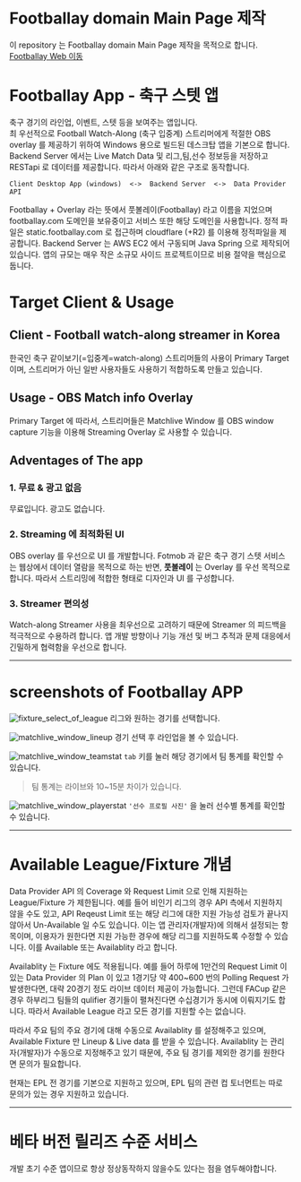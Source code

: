 # Footballay domain Main Page 제작

이 repository 는 Footballay domain Main Page 제작을 목적으로 합니다. [Footballay Web 이동](https://footballay.com)

# Footballay App - 축구 스텟 앱

축구 경기의 라인업, 이벤트, 스텟 등을 보여주는 앱입니다.  
최 우선적으로 Football Watch-Along (축구 입중계) 스트리머에게 적절한 OBS overlay 를 제공하기 위하여 Windows 용으로 빌드된 데스크탑 앱을 기본으로 합니다. Backend Server 에서는 Live Match Data 및 리그,팀,선수 정보등을 저장하고 RESTapi 로 데이터를 제공합니다. 따라서 아래와 같은 구조로 동작합니다.

```
Client Desktop App (windows)  <->  Backend Server  <->  Data Provider API
```

Footballay + Overlay 라는 뜻에서 풋볼레이(Footballay) 라고 이름을 지었으며 footballay.com 도메인을 보유중이고 서비스 또한 해당 도메인을 사용합니다. 정적 파일은 static.footballay.com 로 접근하며 cloudflare (+R2) 를 이용해 정적파일을 제공합니다. Backend Server 는 AWS EC2 에서 구동되며 Java Spring 으로 제작되어 있습니다. 앱의 규모는 매우 작은 소규모 사이드 프로젝트이므로 비용 절약을 핵심으로 둡니다.

# Target Client & Usage

## Client - Football watch-along streamer in Korea

한국인 축구 같이보기(=입중계=watch-along) 스트리머들의 사용이 Primary Target 이며, 스트리머가 아닌 일반 사용자들도 사용하기 적합하도록 만들고 있습니다.

## Usage - OBS Match info Overlay

Primary Target 에 따라서, 스트리머들은 Matchlive Window 를 OBS window capture 기능을 이용해 Streaming Overlay 로 사용할 수 있습니다.

## Adventages of The app

### 1. 무료 & 광고 없음

무료입니다. 광고도 없습니다.

### 2. Streaming 에 최적화된 UI

OBS overlay 를 우선으로 UI 를 개발합니다. Fotmob 과 같은 축구 경기 스텟 서비스는 웹상에서 데이터 열람을 목적으로 하는 반면, **풋볼레이** 는 Overlay 를 우선 목적으로 합니다. 따라서 스트리밍에 적합한 형태로 디자인과 UI 를 구성합니다.

### 3. Streamer 편의성

Watch-along Streamer 사용을 최우선으로 고려하기 때문에 Streamer 의 피드백을 적극적으로 수용하려 합니다. 앱 개발 방향이나 기능 개선 및 버그 추적과 문제 대응에서 긴밀하게 협력함을 우선으로 합니다.

---

# screenshots of Footballay APP

![fixture_select_of_league](./images/01_fixtures.png)
리그와 원하는 경기를 선택합니다.

![matchlive_window_lineup](./images/02_lineup.png)
경기 선택 후 라인업을 볼 수 있습니다.

![matchlive_window_teamstat](./images/03_teamstat.png)
`tab` 키를 눌러 해당 경기에서 팀 통계를 확인할 수 있습니다.

> 팀 통계는 라이브와 10~15분 차이가 있습니다.

![matchlive_window_playerstat](./images/04_playerstat.png)
`'선수 프로필 사진'` 을 눌러 선수별 통계를 확인할 수 있습니다.

---

# Available League/Fixture 개념

Data Provider API 의 Coverage 와 Request Limit 으로 인해 지원하는 League/Fixture 가 제한됩니다. 예를 들어 비인기 리그의 경우 API 측에서 지원하지 않을 수도 있고, API Reqeust Limit 또는 해당 리그에 대한 지원 가능성 검토가 끝나지 않아서 Un-Available 일 수도 있습니다. 이는 앱 관리자(개발자)에 의해서 설정되는 항목이며, 이용자가 원한다면 지원 가능한 경우에 해당 리그를 지원하도록 수정할 수 있습니다. 이를 Available 또는 Availablity 라고 합니다.

Availablity 는 Fixture 에도 적용됩니다. 예를 들어 하루에 1만건의 Request Limit 이 있는 Data Provider 의 Plan 이 있고 1경기당 약 400~600 번의 Polling Request 가 발생한다면, 대략 20경기 정도 라이브 데이터 제공이 가능합니다. 그런데 FACup 같은 경우 하부리그 팀들의 qulifier 경기들이 펼쳐진다면 수십경기가 동시에 이뤄지기도 합니다. 따라서 Available League 라고 모든 경기를 지원할 수는 없습니다.

따라서 주요 팀의 주요 경기에 대해 수동으로 Availablity 를 설정해주고 있으며, Available Fixture 만 Lineup & Live data 를 받을 수 있습니다. Availablity 는 관리자(개발자)가 수동으로 지정해주고 있기 때문에, 주요 팀 경기를 제외한 경기를 원한다면 문의가 필요합니다.

현재는 EPL 전 경기를 기본으로 지원하고 있으며, EPL 팀의 관련 컵 토너먼트는 따로 문의가 있는 경우 지원하고 있습니다.

---

# 베타 버전 릴리즈 수준 서비스

개발 초기 수준 앱이므로 항상 정상동작하지 않을수도 있다는 점을 염두해야합니다.
